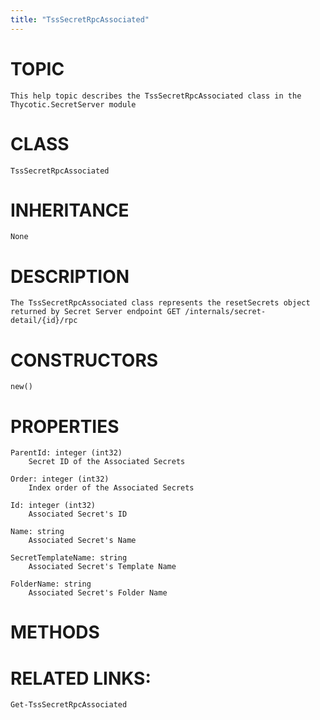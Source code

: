 ```yaml
---
title: "TssSecretRpcAssociated"
---
```


# TOPIC
    This help topic describes the TssSecretRpcAssociated class in the Thycotic.SecretServer module

# CLASS
    TssSecretRpcAssociated

# INHERITANCE
    None

# DESCRIPTION
    The TssSecretRpcAssociated class represents the resetSecrets object returned by Secret Server endpoint GET /internals/secret-detail/{id}/rpc

# CONSTRUCTORS
    new()

# PROPERTIES
    ParentId: integer (int32)
        Secret ID of the Associated Secrets

    Order: integer (int32)
        Index order of the Associated Secrets

    Id: integer (int32)
        Associated Secret's ID

    Name: string
        Associated Secret's Name

    SecretTemplateName: string
        Associated Secret's Template Name

    FolderName: string
        Associated Secret's Folder Name

# METHODS

# RELATED LINKS:
    Get-TssSecretRpcAssociated